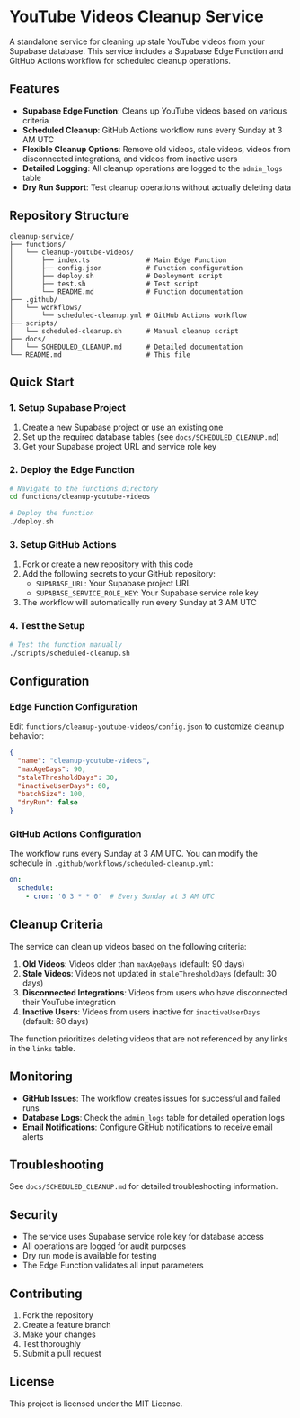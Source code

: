 # YouTube Videos Cleanup Service

A standalone service for cleaning up stale YouTube videos from your Supabase database. This service includes a Supabase Edge Function and GitHub Actions workflow for scheduled cleanup operations.

## Features

- **Supabase Edge Function**: Cleans up YouTube videos based on various criteria
- **Scheduled Cleanup**: GitHub Actions workflow runs every Sunday at 3 AM UTC
- **Flexible Cleanup Options**: Remove old videos, stale videos, videos from disconnected integrations, and videos from inactive users
- **Detailed Logging**: All cleanup operations are logged to the `admin_logs` table
- **Dry Run Support**: Test cleanup operations without actually deleting data

## Repository Structure

```
cleanup-service/
├── functions/
│   └── cleanup-youtube-videos/
│       ├── index.ts              # Main Edge Function
│       ├── config.json           # Function configuration
│       ├── deploy.sh             # Deployment script
│       ├── test.sh               # Test script
│       └── README.md             # Function documentation
├── .github/
│   └── workflows/
│       └── scheduled-cleanup.yml # GitHub Actions workflow
├── scripts/
│   └── scheduled-cleanup.sh      # Manual cleanup script
├── docs/
│   └── SCHEDULED_CLEANUP.md      # Detailed documentation
└── README.md                     # This file
```

## Quick Start

### 1. Setup Supabase Project

1. Create a new Supabase project or use an existing one
2. Set up the required database tables (see `docs/SCHEDULED_CLEANUP.md`)
3. Get your Supabase project URL and service role key

### 2. Deploy the Edge Function

```bash
# Navigate to the functions directory
cd functions/cleanup-youtube-videos

# Deploy the function
./deploy.sh
```

### 3. Setup GitHub Actions

1. Fork or create a new repository with this code
2. Add the following secrets to your GitHub repository:
   - `SUPABASE_URL`: Your Supabase project URL
   - `SUPABASE_SERVICE_ROLE_KEY`: Your Supabase service role key
3. The workflow will automatically run every Sunday at 3 AM UTC

### 4. Test the Setup

```bash
# Test the function manually
./scripts/scheduled-cleanup.sh
```

## Configuration

### Edge Function Configuration

Edit `functions/cleanup-youtube-videos/config.json` to customize cleanup behavior:

```json
{
  "name": "cleanup-youtube-videos",
  "maxAgeDays": 90,
  "staleThresholdDays": 30,
  "inactiveUserDays": 60,
  "batchSize": 100,
  "dryRun": false
}
```

### GitHub Actions Configuration

The workflow runs every Sunday at 3 AM UTC. You can modify the schedule in `.github/workflows/scheduled-cleanup.yml`:

```yaml
on:
  schedule:
    - cron: '0 3 * * 0'  # Every Sunday at 3 AM UTC
```

## Cleanup Criteria

The service can clean up videos based on the following criteria:

1. **Old Videos**: Videos older than `maxAgeDays` (default: 90 days)
2. **Stale Videos**: Videos not updated in `staleThresholdDays` (default: 30 days)
3. **Disconnected Integrations**: Videos from users who have disconnected their YouTube integration
4. **Inactive Users**: Videos from users inactive for `inactiveUserDays` (default: 60 days)

The function prioritizes deleting videos that are not referenced by any links in the `links` table.

## Monitoring

- **GitHub Issues**: The workflow creates issues for successful and failed runs
- **Database Logs**: Check the `admin_logs` table for detailed operation logs
- **Email Notifications**: Configure GitHub notifications to receive email alerts

## Troubleshooting

See `docs/SCHEDULED_CLEANUP.md` for detailed troubleshooting information.

## Security

- The service uses Supabase service role key for database access
- All operations are logged for audit purposes
- Dry run mode is available for testing
- The Edge Function validates all input parameters

## Contributing

1. Fork the repository
2. Create a feature branch
3. Make your changes
4. Test thoroughly
5. Submit a pull request

## License

This project is licensed under the MIT License. 